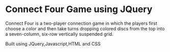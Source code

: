 # Connect Four Game using JQuery
Connect Four is a two-player connection game in which the players first choose a color and then take turns dropping colored discs from the top into a seven-column, six-row vertically suspended grid.

Built using JQuery,Javascript,HTML and CSS
